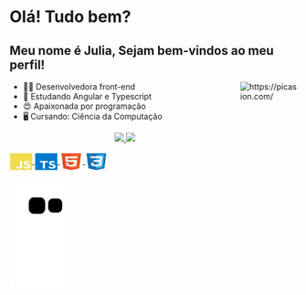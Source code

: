   <h1> Olá! Tudo bem?</h1>
  <h2> Meu nome é Julia, Sejam bem-vindos ao meu perfil!</h2>

<a href="https://picasion.com/"><img src="https://i.picasion.com/pic92/79a063ad68ce34e99a1c63004614a3d7.gif" width="100" height="100" border="0" alt="https://picasion.com/" align="right"></a>

- 👩‍💻 Desenvolvedora front-end
- 📖 Estudando Angular e Typescript
- 😍 Apaixonada por programação
- 🖥️ Cursando: Ciência da Computação


<div align="center">
  <a href="https://github.com/Ju-TI-tech">
  <img height="180em" src="https://github-readme-stats.vercel.app/api?username=Ju-TI-tech&show_icons=true&theme=dracula&include_all_commits=true&count_private=true"/>
  <img height="180em" src="https://github-readme-stats.vercel.app/api/top-langs/?username=Ju-TI-tech&layout=compact&langs_count=7&theme=dracula"/>
  
</div>

<div style="display: inline_block"><br>
  <img align="center" alt="Rafa-Js" height="30" width="40" src="https://raw.githubusercontent.com/devicons/devicon/master/icons/javascript/javascript-plain.svg">
  <img align="center" alt="Rafa-Ts" height="30" width="40" src="https://raw.githubusercontent.com/devicons/devicon/master/icons/typescript/typescript-plain.svg">
  <link rel="stylesheet" href="https://cdn.jsdelivr.net/gh/devicons/devicon@v2.15.1/devicon.min.css">        
  <img align="center" alt="Rafa-HTML" height="30" width="40" src="https://raw.githubusercontent.com/devicons/devicon/master/icons/html5/html5-original.svg">
  <img align="center" alt="Rafa-CSS" height="30" width="40" src="https://raw.githubusercontent.com/devicons/devicon/master/icons/css3/css3-original.svg">

  ![Snake animation](https://github.com/rafaballerini/rafaballerini/blob/output/github-contribution-grid-snake.svg)
</div>

  
